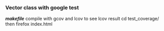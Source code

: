 ### Vector class with google test ###

***makefile*** compile with gcov and lcov
               to see lcov result cd test_coverage/ then firefox index.html

